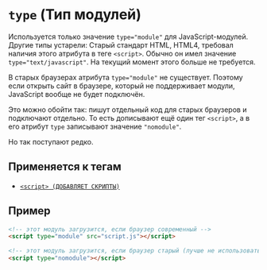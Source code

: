 # `type` (Тип модулей)

Используется только значение `type="module"` для JavaScript-модулей. Другие типы устарели: Старый стандарт HTML, HTML4, требовал наличия этого атрибута в теге `<script>`. Обычно он имел значение `type="text/javascript"`. На текущий момент этого больше не требуется.

В старых браузерах атрибута `type="module"` не существует. Поэтому если открыть сайт в браузере, который не поддерживает модули, JavaScript вообще не будет подключён.

Это можно обойти так: пишут отдельный код для старых браузеров и подключают отдельно. То есть дописывают ещё один тег `<script>`, а в его атрибут `type` записывают значение `"nomodule"`.

Но так поступают редко.

## Применяется к тегам

- [`<script> (ДОБАВЛЯЕТ СКРИПТЫ)`](<../TAGS HEAD/script (ДОБАВЛЯЕТ СКРИПТЫ).md>)

## Пример

```html
<!-- этот модуль загрузится, если браузер современный -->
<script type="module" src="script.js"></script>

<!-- этот модуль загрузится, если браузер старый (лучше не использовать) -->
<script type="nomodule"></script>
```
